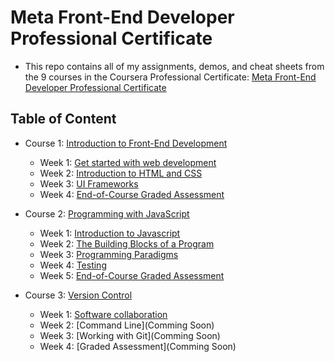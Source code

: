 # Meta Front-End Developer Professional Certificate


- This repo contains all of my assignments, demos, and cheat sheets from the 9 courses in the Coursera Professional Certificate: [Meta Front-End Developer Professional Certificate](https://www.coursera.org/professional-certificates/meta-front-end-developer)

## Table of Content

- Course 1: [Introduction to Front-End Development](https://github.com/DIBYENDU4/Meta-Front-End-Developer-Professional-Certificate/tree/main/Introduction%20to%20Front-End%20Development(1))
    * Week 1: [Get started with web development](https://github.com/DIBYENDU4/Meta-Front-End-Developer-Professional-Certificate/tree/main/Introduction%20to%20Front-End%20Development(1)/Get%20started%20with%20web%20development(Week%201))
    * Week 2: [Introduction to HTML and CSS](https://github.com/DIBYENDU4/Meta-Front-End-Developer-Professional-Certificate/tree/main/Introduction%20to%20Front-End%20Development(1)/Introduction%20to%20HTML%20and%20CSS(Week%202))
    * Week 3: [UI Frameworks](https://github.com/DIBYENDU4/Meta-Front-End-Developer-Professional-Certificate/tree/main/Introduction%20to%20Front-End%20Development(1)/UI%20Frameworks(Week%203))
    * Week 4: [End-of-Course Graded Assessment](https://github.com/DIBYENDU4/Meta-Front-End-Developer-Professional-Certificate/tree/main/Introduction%20to%20Front-End%20Development(1)/End%20of%20course%20graded%20assessment(Week%204)/Graded%20assessment(1))
    
- Course 2: [Programming with JavaScript](https://github.com/DIBYENDU4/Meta-Front-End-Developer-Professional-Certificate/tree/main/Programming%20with%20JavaScript(2))
    * Week 1: [Introduction to Javascript](https://github.com/DIBYENDU4/Meta-Front-End-Developer-Professional-Certificate/tree/main/Programming%20with%20JavaScript(2)/Introduction%20to%20JavaScript(Week%201))
    * Week 2: [The Building Blocks of a Program](https://github.com/DIBYENDU4/Meta-Front-End-Developer-Professional-Certificate/tree/main/Programming%20with%20JavaScript(2)/The%20Building%20Blocks%20of%20a%20Program(Week%202))
    * Week 3: [Programming Paradigms](https://github.com/DIBYENDU4/Meta-Front-End-Developer-Professional-Certificate/tree/main/Programming%20with%20JavaScript(2)/Programming%20Paradigms(Week%203))
    * Week 4: [Testing](https://github.com/DIBYENDU4/Meta-Front-End-Developer-Professional-Certificate/tree/main/Programming%20with%20JavaScript(2)/Testing(Week%204))
    * Week 5: [End-of-Course Graded Assessment](https://github.com/DIBYENDU4/Meta-Front-End-Developer-Professional-Certificate/tree/main/Programming%20with%20JavaScript(2)/End%20of%20course%20graded%20assessment(Week%205))

- Course 3: [Version Control](https://github.com/DIBYENDU4/Meta-Front-End-Developer-Professional-Certificate/tree/main/Version%20Control(3))
  * Week 1: [Software collaboration](https://github.com/DIBYENDU4/Meta-Front-End-Developer-Professional-Certificate/tree/main/Version%20Control(3)/Software%20collaboration(Week%201))
  * Week 2: [Command Line](Comming Soon)
  * Week 3: [Working with Git](Comming Soon)
  * Week 4: [Graded Assessment](Comming Soon)
